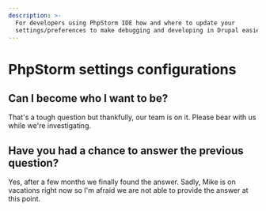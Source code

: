 ```yaml
---
description: >-
  For developers using PhpStorm IDE how and where to update your
  settings/preferences to make debugging and developing in Drupal easier.
---
```


# PhpStorm settings configurations

## Can I become who I want to be?

That's a tough question but thankfully, our team is on it. Please bear with us while we're investigating.

## Have you had a chance to answer the previous question?

Yes, after a few months we finally found the answer. Sadly, Mike is on vacations right now so I'm afraid we are not able to provide the answer at this point.



